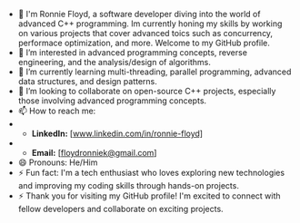 - 👋 I'm Ronnie Floyd, a software developer diving into the world of advanced C++ programming. Im currently honing my skills by working on various projects that cover advanced toics such as concurrency, performace optimization, and more. Welcome to my GitHub profile. 
- 👀 I’m interested in advanced programming concepts, reverse engineering, and the analysis/design of algorithms. 
- 🌱 I’m currently learning multi-threading, parallel programming, advanced data structures, and design patterns.
- 💞️ I’m looking to collaborate on open-source C++ projects, especially those involving advanced programming concepts.
- 📫 How to reach me:
- - **LinkedIn:** [www.linkedin.com/in/ronnie-floyd]
- - **Email:** [floydronniek@gmail.com]
- 😄 Pronouns: He/Him
- ⚡ Fun fact: I'm a tech enthusiast who loves exploring new technologies and improving my coding skills through hands-on projects.
- ⚡ Thank you for visiting my GitHub profile! I'm excited to connect with fellow developers and collaborate on exciting projects.
<!---
ronniefloyd/ronniefloyd is a ✨ special ✨ repository because its `README.md` (this file) appears on your GitHub profile.
You can click the Preview link to take a look at your changes.
--->
